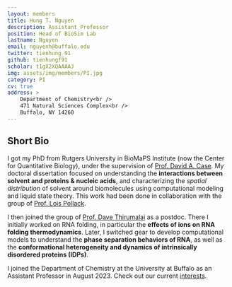 ```yaml
---
layout: members
title: Hung T. Nguyen
description: Assistant Professor
position: Head of BioSim Lab
lastname: Nguyen
email: nguyenh@buffalo.edu
twitter: tienhung_91
github: tienhungf91
scholar: t1gX2XQAAAAJ
img: assets/img/members/PI.jpg
category: PI
cv: true
address: >
    Department of Chemistry<br />
    471 Natural Sciences Complex<br />
    Buffalo, NY 14260
---
```


## Short Bio

I got my PhD from Rutgers University in BioMaPS Institute (now the Center for Quantitative Biology), under the supervision of [Prof. David A. Case](https://casegroup.rutgers.edu). My doctoral dissertation focused on understanding the **interactions between solvent and proteins & nucleic acids**, and characterizing the *spatial distribution* of solvent around biomolecules using computational modeling and liquid state theory. This work had been done in collaboration with the group of [Prof. Lois Pollack](https://pollack.research.engineering.cornell.edu).

I then joined the group of [Prof. Dave Thirumalai](https://sites.cns.utexas.edu/thirumalai) as a postdoc. There I initially worked on RNA folding, in particular the **effects of ions on RNA folding thermodynamics**. Later, I switched gear to develop computational models to understand the **phase separation behaviors of RNA**, as well as the **conformational heterogeneity and dynamics of intrinsically disordered proteins (IDPs)**.

I joined the Department of Chemistry at the University at Buffalo as an Assistant Professor in August 2023. Check out our current [interests](/projects).
